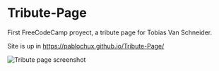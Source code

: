 # Tribute-Page

First FreeCodeCamp proyect, a tribute page for Tobias Van Schneider.

Site is up in https://pablochux.github.io/Tribute-Page/

![Tribute page screenshot](https://cloud.githubusercontent.com/assets/6568739/16843116/3980032c-49e0-11e6-9c82-9fc81645a073.png)
